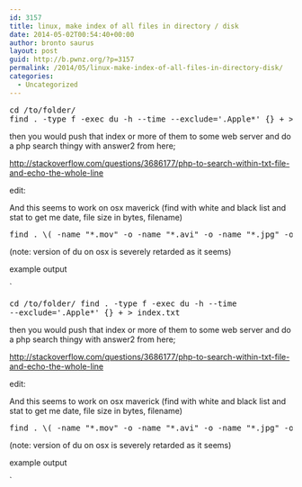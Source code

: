 ```yaml
---
id: 3157
title: linux, make index of all files in directory / disk
date: 2014-05-02T00:54:40+00:00
author: bronto saurus
layout: post
guid: http://b.pwnz.org/?p=3157
permalink: /2014/05/linux-make-index-of-all-files-in-directory-disk/
categories:
  - Uncategorized
---
```

<pre>cd /to/folder/
find . -type f -exec du -h --time --exclude='.Apple*' {} + > index.txt</pre>

then you would push that index or more of them to some web server and do a php search thingy with answer2 from here;

<http://stackoverflow.com/questions/3686177/php-to-search-within-txt-file-and-echo-the-whole-line>

edit:
  
And this seems to work on osx maverick (find with white and black list and stat to get me date, file size in bytes, filename)

<pre>find . \( -name "*.mov" -o -name "*.avi" -o -name "*.jpg" -o -name "*.mp3" \) ! -path "*Adobe*" ! -path "*.pek" ! -path "*.cfa" -exec stat -f "%Sm,%z,%N" -t "%d.%m.%Y %H:%M:%S" {} + 2>/dev/null 1>index.txt</pre>

(note: version of du on osx is severely retarded as it seems)

example output
  
`<pre>cd /to/folder/
find . -type f -exec du -h --time --exclude='.Apple*' {} + > index.txt</pre>

then you would push that index or more of them to some web server and do a php search thingy with answer2 from here;

<http://stackoverflow.com/questions/3686177/php-to-search-within-txt-file-and-echo-the-whole-line>

edit:
  
And this seems to work on osx maverick (find with white and black list and stat to get me date, file size in bytes, filename)

<pre>find . \( -name "*.mov" -o -name "*.avi" -o -name "*.jpg" -o -name "*.mp3" \) ! -path "*Adobe*" ! -path "*.pek" ! -path "*.cfa" -exec stat -f "%Sm,%z,%N" -t "%d.%m.%Y %H:%M:%S" {} + 2>/dev/null 1>index.txt</pre>

(note: version of du on osx is severely retarded as it seems)

example output
  
`